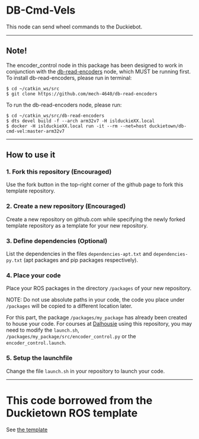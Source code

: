 # DB-Cmd-Vels
This node can send wheel commands to the Duckiebot.

---
## Note!
The encoder_control node in this package has been designed to work in conjunction with the [db-read-encoders](https://github.com/mech-4640/db-read-encoders) node, which MUST be running first.
To install db-read-encoders, please run in terminal:

	$ cd ~/catkin_ws/src
	$ git clone https://github.com/mech-4640/db-read-encoders

To run the db-read-encoders node, please run:

	$ cd ~/catkin_ws/src/db-read-encoders
	$ dts devel build -f --arch arm32v7 -H islduckieXX.local
	$ docker -H islduckieXX.local run -it --rm --net=host duckietown/db-cmd-vel:master-arm32v7

---
	
## How to use it

### 1. Fork this repository (Encouraged)

Use the fork button in the top-right corner of the github page to fork this template repository.


### 2. Create a new repository (Encouraged)

Create a new repository on github.com while
specifying the newly forked template repository as
a template for your new repository.


### 3. Define dependencies (Optional)

List the dependencies in the files `dependencies-apt.txt` and
`dependencies-py.txt` (apt packages and pip packages respectively).


### 4. Place your code

Place your ROS packages in the directory `/packages` of
your new repository.

NOTE: Do not use absolute paths in your code,
the code you place under `/packages` will be copied to
a different location later.

For this part, the package `/packages/my_package` has already been created to house your code. For courses at [Dalhousie](https://www.dal.ca/faculty/engineering/mechanical.html) using this repository, you may need to modify the `launch.sh`, `/packages/my_package/src/encoder_control.py` or the `encoder_control.launch`.


### 5. Setup the launchfile

Change the file `launch.sh` in your repository to
launch your code.


---
# This code borrowed from the Duckietown ROS template
See [the template](https://github.com/duckietown/template-ros)
